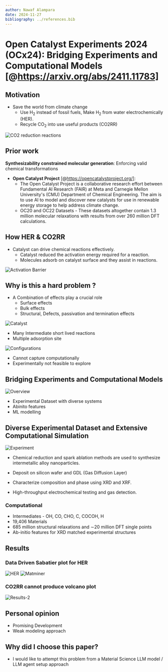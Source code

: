 ```yaml
---
author: Nawaf Alampara
date: 2024-11-27
bibliography: ../references.bib
---
```

# Open Catalyst Experiments 2024 (OCx24): Bridging Experiments and Computational Models [@https://arxiv.org/abs/2411.11783]


## Motivation

- Save the world from climate change
    - Use H$_2$ instead of fossil fuels, Make H$_2$ from water electrochemically (HER).
    - Recycle CO$_2$ into use useful products (CO2RR)

![CO2 reduction reactions](./ocx24/co2_reaction.png)


## Prior work

**Synthesizability constrained molecular generation**: Enforcing valid chemical transformations

- **Open Catalyst Project** [@https://opencatalystproject.org/]:
  - The Open Catalyst Project is a collaborative research effort between Fundamental AI Research (FAIR) at Meta and Carnegie Mellon University's (CMU) Department of Chemical Engineering. The aim is to use AI to model and discover new catalysts for use in renewable energy storage to help address climate change.
  - OC20 and OC22 Datasets - These datasets altogether contain 1.3 million molecular relaxations with results from over 260 million DFT calculations.  


## How HER & CO2RR

- Catalyst can drive chemical reactions effectively.
    - Catalyst reduced the activation energy required for a reaction.
    - Molecules adsorb on catalyst surface and they assist in reactions.

![Activation Barrier](./ocx24/activation.png)

## Why is this a hard problem ?

- A Combination of effects play a crucial role
    - Surface effects
    - Bulk effects
    - Structural, Defects, passivation and termination effects

![Catalyst](./ocx24/catalyst.png)

- Many Intermediate short lived reactions
- Multiple adsorption site

![Configurations](./ocx24/adsorption_sites.png)

- Cannot capture computationally
- Experimentally not feasible to explore




## Bridging Experiments and Computational Models

![Overview](./ocx24/overview.png)

- Experimental Dataset with diverse systems
- Abinito features
- ML modelling


## Diverse Experimental Dataset and Extensive Computational Simulation

![Experiment](./ocx24/overview.png)

- Chemical reduction and spark ablation methods are used to synthesize intermetallic alloy nanoparticles.
- Deposit on silicon wafer and GDL (Gas Diffusion Layer)

- Characterize composition and phase using XRD and XRF.

- High-throughput electrochemical testing and gas detection.


###  Computational

- Intermediates - OH, CO, CHO, C, COCOH, H
- 19,406 Materials
- 685 million structural relaxations and ∼20 million DFT single points
- Ab-initio features for XRD matched experimental structures



  
## Results

### Data Driven Sabatier plot for HER

![HER](./ocx24/her_results.png)
![Matminer](./ocx24/matminer_results.png)

### CO2RR cannot produce volcano plot

![Results-2](./ocx24/results2.png)
 

## Personal opinion

- Promising Development
- Weak modeling approach


## Why did I choose this paper?

- I would like to attempt this problem from a Material Science LLM model / LLM agent setup approach
  


